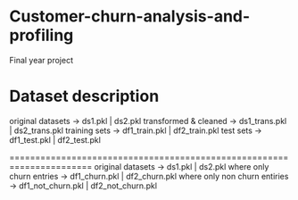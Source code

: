 # Customer-churn-analysis-and-profiling
Final year project

Dataset description
==========================

original datasets        -> ds1.pkl          | ds2.pkl 
transformed & cleaned    -> ds1_trans.pkl    | ds2_trans.pkl 
training sets            -> df1_train.pkl    | df2_train.pkl 
test sets                -> df1_test.pkl     | df2_test.pkl 

======================================================================
original datasets               -> ds1.pkl           | ds2.pkl 
where only churn entries        -> df1_churn.pkl     | df2_churn.pkl 
where only non churn entiries   -> df1_not_churn.pkl | df2_not_churn.pkl 


 

 


 

 

 


 

 

